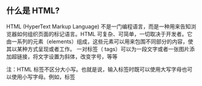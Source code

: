## 什么是 HTML?

HTML (HyperText Markup Language) 不是一门编程语言，而是一种用来告知浏览器如何组织页面的标记语言。HTML 可复杂、可简单，一切取决于开发者。它由一系列的元素（elements）组成，这些元素可以用来包围不同部分的内容，使其以某种方式呈现或者工作。 一对标签（ tags）可以为一段文字或者一张图片添加超链接，将文字设置为斜体，改变字号，等等

注：HTML 标签不区分大小写。也就是说，输入标签时既可以使用大写字母也可以使用小写字母。例如，标签 <title> 写作<title>、<TITLE>、<Title>、<TiTlE>，等等都可以正常工作。不过，从一致性、可读性等各方面来说，最好仅使用小写字母。

这个元素的主要部分有：

开始标签（Opening tag）：包含元素的名称（本例为 p），被大于号、小于号所包围。表示元素从这里开始或者开始起作用 —— 在本例中即段落由此开始。
结束标签（Closing tag）：与开始标签相似，只是其在元素名之前包含了一个斜杠。这表示着元素的结尾 —— 在本例中即段落在此结束。初学者常常会犯忘记包含结束标签的错误，这可能会产生一些奇怪的结果。
内容（Content）：元素的内容，本例中就是所输入的文本本身。
元素（Element）：开始标签、结束标签与内容相结合，便是一个完整的元素。



### 块级元素和内联元素

在HTML中有两种你需要知道的重要元素类别，块级元素和内联元素。

块级元素在页面中以块的形式展现 —— 相对与其前面的内容它会出现在新的一行，其后的内容也会被挤到下一行展现。块级元素通常用于展示页面上结构化的内容，例如段落、列表、导航菜单、页脚等等。一个以block形式展现的块级元素不会被嵌套进内联元素中，但可以嵌套在其它块级元素中。
内联元素通常出现在块级元素中并包裹文档内容的一小部分，而不是一整个段落或者一组内容。内联元素不会导致文本换行：它通常出现在一堆文字之间例如超链接元素<a>或者强调元素<em>和 <strong>。

空元素节
不是所有元素都拥有开始标签，内容和结束标记. 一些元素只有一个标签，通常用来在此元素所在位置插入/嵌入一些东西。例如：元素<img>是用来在元素<img>所在位置插入一张指定的图片。例子如下：

```html
<img src="https://raw.githubusercontent.com/mdn/beginner-html-site/gh-pages/images/firefox-icon.png">
```





### 布尔属性

有时你会看到没有值的属性，它是合法的。这些属性被称为布尔属性，他们只能有跟它的属性名一样的属性值。例如`disabled` 属性，他们可以标记表单输入使之变为不可用(变灰色)，此时用户不能向他们输入任何数据。

```html
<input type="text" disabled="disabled">
```

采用如下简写更佳(下面一句为可用可输入数据的文本框，以作为对比)：

```html
<input type="text" disabled>

<input type="text">
```





关于[HTML中的链接](https://developer.mozilla.org/zh-CN/docs/Learn/HTML/Introduction_to_HTML/Creating_hyperlinks)问题

[描述标签](https://developer.mozilla.org/zh-CN/docs/Learn/HTML/Introduction_to_HTML/Advanced_text_formatting)